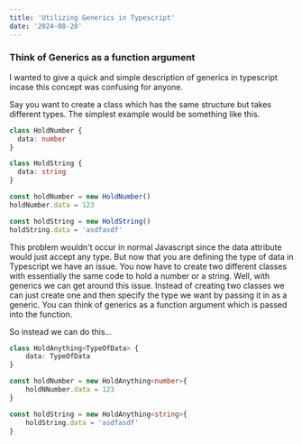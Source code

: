 ```yaml
---
title: 'Utilizing Generics in Typescript'
date: '2024-08-20'
---
```


### Think of Generics as a function argument

I wanted to give a quick and simple description of generics in typescript incase this concept was confusing for anyone.

Say you want to create a class which has the same structure but takes different types. The simplest example would be something like this.

```ts
class HoldNumber {
  data: number
}

class HoldString {
  data: string
}

const holdNumber = new HoldNumber()
holdNumber.data = 123

const holdString = new HoldString()
holdString.data = 'asdfasdf'
```

This problem wouldn't occur in normal Javascript since the data attribute would just accept any type. But now that you are defining the type of data in Typescript we have an issue.
You now have to create two different classes with essentially the same code to hold a number or a string. Well, with generics we can get around this issue. Instead of creating two classes we
can just create one and then specify the type we want by passing it in as a generic. You can think of generics as a function argument which is passed into the function.

So instead we can do this...

```ts
class HoldAnything<TypeOfData> {
	data: TypeOfData
}

const holdNumber = new HoldAnything<number>{
	holdNNumber.data = 123
}

const holdString = new HoldAnything<string>{
	holdString.data = 'asdfasdf'
}
```
